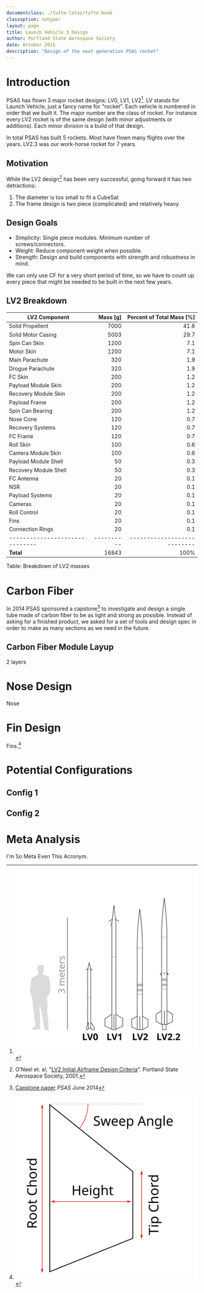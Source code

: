 ```yaml
---
documentclass: ./tufte-latex/tufte-book
classoption: nohyper
layout: page
title: Launch Vehicle 3 Design
author: Portland State Aerospace Society
date: October 2015
description: "Design of the next generation PSAS rocket"
---
```


<!--\newpage-->

Introduction
================================================================================

PSAS has flown 3 major rocket designs: LV0, LV1, LV2[^comparison]. LV stands for Launch Vehicle, just a fancy name for "rocket". Each vehicle is numbered in order that we built it. The major number are the class of rocket. For instance every LV2 rocket is of the same design (with minor adjustments or additions). Each minor division is a build of that design.

In total PSAS has built 5 rockets. Most have flown many flights over the years. LV2.3 was our work-horse rocket for 7 years.


[^comparison]: ![Size comparison of past rocket designs](images/lanch_vehicles.svg)



Motivation
--------------------------------------------------------------------------------

While the LV2 design[^lv2design] has been very successful, going forward it has two detractions:

 1. The diameter is too small to fit a CubeSat
 2. The frame design is two piece (complicated) and relatively heavy

[^lv2design]: O’Neel et. al, "[LV2 Initial Airframe Design Criteria](http://psas.pdx.edu/ProjectLV2/LV2_design_requirements.doc)". Portland State Aerospace Society, 2001.



Design Goals
--------------------------------------------------------------------------------

 - Simplicity: Single piece modules. Minimum number of screws/connectors.
 - Weight: Reduce component weight when possible.
 - Strength: Design and build components with strength and robustness in mind.

We can only use CF for a very short period of time, so we have to count up every piece that might be needed to be built in the next few years.

LV2 Breakdown
--------------------------------------------------------------------------------


 LV2 Component                  | Mass [g]   | Percent of Total Mass [%]
 ------------------------------ | ---------: | ------------------------:
 Solid Propellent               |       7000 |                      41.6
 Solid Motor Casing             |       5003 |                      29.7
 Spin Can Skin                  |       1200 |                       7.1
 Motor Skin                     |       1200 |                       7.1
 Main Parachute                 |        320 |                       1.9
 Drogue Parachute               |        320 |                       1.9
 FC Skin                        |        200 |                       1.2
 Payload Module Skin            |        200 |                       1.2
 Recovery Module Skin           |        200 |                       1.2
 Payload Frame                  |        200 |                       1.2
 Spin Can Bearing               |        200 |                       1.2
 Nose Cone                      |        120 |                       0.7
 Recovery Systems               |        120 |                       0.7
 FC Frame                       |        120 |                       0.7
 Roll Skin                      |        100 |                       0.6
 Camera Module Skin             |        100 |                       0.6
 Payload Module Shell           |         50 |                       0.3
 Recovery Module Shell          |         50 |                       0.3
 FC Antenna                     |         20 |                       0.1
 NSR                            |         20 |                       0.1
 Payload Systems                |         20 |                       0.1
 Cameras                        |         20 |                       0.1
 Roll Control                   |         20 |                       0.1
 Fins                           |         20 |                       0.1
 Connection Rings               |         20 |                       0.1
 ------------------------------ | ---------- | ---------------------------
 **Total**                      |      16843 |                     100%

Table: Breakdown of LV2 masses

Carbon Fiber
================================================================================

In 2014 PSAS sponsored a capstone[^2014capstone] to investigate and design a single tube made of carbon fiber to be as light and strong as possible. Instead of asking for a finished product, we asked for a set of tools and design spec in order to make as many sections as we need in the future.


[^2014capstone]: [Capstone paper](link) _PSAS_ June 2014



Carbon Fiber Module Layup
--------------------------------------------------------------------------------

2 layers


Nose Design
================================================================================

Nose



Fin Design
================================================================================

Fins.[^fin]

[^fin]: ![Fin dimension terminology](images/fin-terminology.svg)


Potential Configurations
================================================================================


Config 1
--------------------------------------------------------------------------------

Config 2
--------------------------------------------------------------------------------


Meta Analysis
================================================================================

I'm So Meta Even This Acronym.
